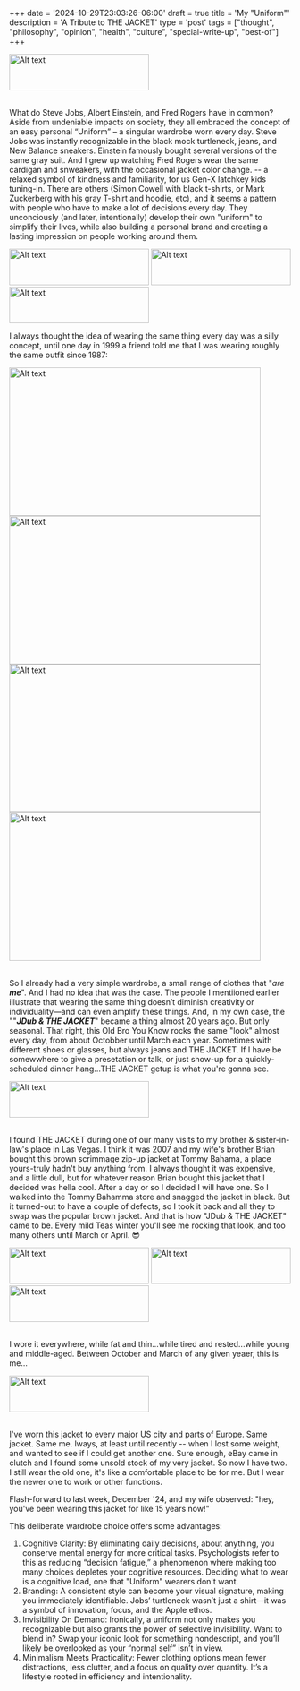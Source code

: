 +++
date = '2024-10-29T23:03:26-06:00'
draft = true
title = 'My &quot;Uniform&quot;'
description = 'A Tribute to THE JACKET'
type = 'post'
tags = ["thought", "philosophy", "opinion", "health", "culture", "special-write-up", "best-of"]
+++


<div>
  <img src="https://julianwest.me/Blog/posts/BrownJacket\FirstJacketPic.jpeg" alt="Alt text" width="250" height="65">
</div><br />

What do Steve Jobs, Albert Einstein, and Fred Rogers have in common? Aside from undeniable impacts on society, they all embraced the concept of an easy personal “Uniform” – a singular wardrobe worn every day. Steve Jobs was instantly recognizable in the black mock turtleneck, jeans, and New Balance sneakers. Einstein famously bought several versions of the same gray suit. And I grew up watching Fred Rogers wear the same cardigan and snweakers, with the occasional jacket color change. -- a relaxed symbol of kindness and familiarity, for us Gen-X latchkey kids tuning-in.  There are others (Simon Cowell with black t-shirts, or Mark Zuckerberg with his gray T-shirt and hoodie, etc), and it seems a pattern with people who have to make a lot of decisions every day. They unconciously (and later, intentionally) develop their own "uniform" to simplify their lives, while also building a personal brand and creating a lasting impression on people working around them. <br />

<div>
  <img src="https://julianwest.me/Blog/posts/BrownJacket\jdub-la.JPG" alt="Alt text" width="250" height="65">
    <img src="https://julianwest.me/Blog/posts/BrownJacket\jdub-nyc.jpg" alt="Alt text" width="250" height="65">
      <img src="https://julianwest.me/Blog/posts/BrownJacket\jdub-style1.jpeg" alt="Alt text" width="250" height="65">
</div>


I always thought the idea of wearing the same thing every day was a silly concept, until one day in 1999 a friend told me that I was wearing roughly the same outfit since 1987: <br />

<div>
  <img src="https://julianwest.me/Blog/posts/2024/BrownJacket/jdub-la.JPG" alt="Alt text" width="450" height="265">
    <img src="https://julianwest.me/Blog/posts/2024/BrownJacket/jdub-nyc.jpg" alt="Alt text" width="450" height="265">
      <img src="https://julianwest.me/Blog/posts/2024/BrownJacket/jdub-style1.jpeg" alt="Alt text" width="450" height="265">
    <img src="https://julianwest.me/Blog/posts/2024/BrownJacket/jdub-style2.jpeg" alt="Alt text" width="450" height="265">
</div><br />


So I already had a very simple wardrobe, a small range of clothes that "*are* ***me***". And I had no idea that was the case.  The people I mentiioned earlier illustrate that wearing the same thing doesn’t diminish creativity or individuality—and can even amplify these things.  And, in my own case, the ""***JDub & THE JACKET***" became a thing almost 20 years ago. But only seasonal. That right, this Old Bro You Know rocks the same "look" almost every day, from about Octobber until March each year. Sometimes with different shoes or glasses, but always jeans and THE JACKET.  If I have be somewwhere to give a presetation or talk, or just show-up for a quickly-scheduled dinner hang...THE JACKET getup is what you're gonna see.<br />

<div>
  <img src="https://julianwest.me/Blog/posts/BrownJacket\FirstJacketPic.jpeg" alt="Alt text" width="250" height="65">
</div><br />

I found THE JACKET during one of our many visits to my brother & sister-in-law's place in Las Vegas. I think it was 2007 and my wife's brother Brian bought this brown scrimmage zip-up jacket at Tommy Bahama, a place yours-truly hadn't buy anything from. I always thought it was expensive, and a little dull, but for whatever reason Brian bought this jacket that I decided was hella cool.  After a day or so I decided I will have one.  So I walked into the Tommy Bahamma store and snagged the jacket in black.  But it turned-out to have a couple of defects, so I took it back and all they to swap was the popular brown jacket.  And that is how "JDub & THE JACKET" came to be.  Every mild Teas winter you'll see me rocking that look, and too many others until March or April. 😎 <br />

<div>
  <img src="https://julianwest.me/Blog/posts/BrownJacket\FirstJacketPic.jpeg" alt="Alt text" width="250" height="65">
    <img src="https://julianwest.me/Blog/posts/BrownJacket\FirstJacketPic.jpeg" alt="Alt text" width="250" height="65">
      <img src="https://julianwest.me/Blog/posts/BrownJacket\FirstJacketPic.jpeg" alt="Alt text" width="250" height="65">
</div><br />

I wore it everywhere, while fat and thin...while tired and rested...while young and middle-aged. Between October and March of any given yeaer, this is me... 

<div>
  <img src="https://julianwest.me/Blog/posts/BrownJacket\FirstJacketPic.jpeg" alt="Alt text" width="250" height="65">
</div><br />


I've worn this jacket to every major US city and parts of Europe.  Same jacket.  Same me.   lways, at least until recently -- when I lost some weight, and wanted to see if I could get another one.   Sure enough, eBay came in clutch and I found some unsold stock of my very jacket.  So now I have two.  I still wear the old one, it's like a comfortable place to be for me.  But I wear the newer one to work or other functions.   

Flash-forward to last week, December '24, and my wife observed: "hey, you've been wearing this jacket for like 15 years now!"

This deliberate wardrobe choice offers some advantages: <br />
1.	Cognitive Clarity: By eliminating daily decisions, about anything, you conserve mental energy for more critical tasks. Psychologists refer to this as reducing “decision fatigue,” a phenomenon where making too many choices depletes your cognitive resources.  Deciding what to wear is a cognitive load, one that "Uniform" wearers don't want.
2.	Branding: A consistent style can become your visual signature, making you immediately identifiable. Jobs’ turtleneck wasn’t just a shirt—it was a symbol of innovation, focus, and the Apple ethos.
3.	Invisibility On Demand: Ironically, a uniform not only makes you recognizable but also grants the power of selective invisibility. Want to blend in? Swap your iconic look for something nondescript, and you’ll likely be overlooked as your “normal self” isn’t in view.
4.	Minimalism Meets Practicality: Fewer clothing options mean fewer distractions, less clutter, and a focus on quality over quantity. It’s a lifestyle rooted in efficiency and intentionality.